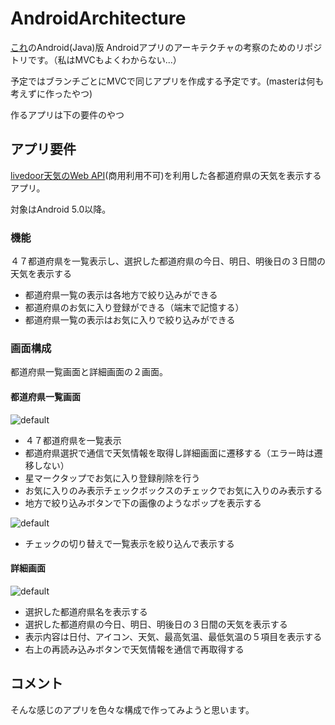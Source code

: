 # AndroidArchitecture

[これ](https://github.com/adventam10/TestApplicationArchitecture)のAndroid(Java)版
Androidアプリのアーキテクチャの考察のためのリポジトリです。（私はMVCもよくわからない...）

予定ではブランチごとにMVCで同じアプリを作成する予定です。(masterは何も考えずに作ったやつ)

作るアプリは下の要件のやつ

## アプリ要件

[livedoor天気のWeb API](http://weather.livedoor.com/weather_hacks/webservice)(商用利用不可)を利用した各都道府県の天気を表示するアプリ。

対象はAndroid 5.0以降。

### 機能
４７都道府県を一覧表示し、選択した都道府県の今日、明日、明後日の３日間の天気を表示する
* 都道府県一覧の表示は各地方で絞り込みができる
* 都道府県のお気に入り登録ができる（端末で記憶する）
* 都道府県一覧の表示はお気に入りで絞り込みができる

### 画面構成
都道府県一覧画面と詳細画面の２画面。
#### 都道府県一覧画面
![default](https://user-images.githubusercontent.com/34936885/41820589-06b826d6-780f-11e8-841c-42a95b27b6a7.png)

* ４７都道府県を一覧表示
* 都道府県選択で通信で天気情報を取得し詳細画面に遷移する（エラー時は遷移しない）
* 星マークタップでお気に入り登録削除を行う
* お気に入りのみ表示チェックボックスのチェックでお気に入りのみ表示する
* 地方で絞り込みボタンで下の画像のようなポップを表示する

![default](https://user-images.githubusercontent.com/34936885/41820592-1559e7c4-780f-11e8-9409-bcab0515e897.png)

* チェックの切り替えで一覧表示を絞り込んで表示する
#### 詳細画面
![default](https://user-images.githubusercontent.com/34936885/41820596-22f70d80-780f-11e8-868f-5649566376dc.png)

* 選択した都道府県名を表示する
* 選択した都道府県の今日、明日、明後日の３日間の天気を表示する
* 表示内容は日付、アイコン、天気、最高気温、最低気温の５項目を表示する
* 右上の再読み込みボタンで天気情報を通信で再取得する

## コメント
そんな感じのアプリを色々な構成で作ってみようと思います。
